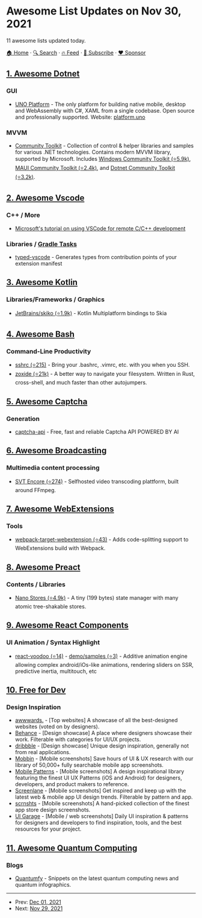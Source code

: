 # Awesome List Updates on Nov 30, 2021

11 awesome lists updated today.

[🏠 Home](/README.md) · [🔍 Search](https://www.trackawesomelist.com/search/) · [🔥 Feed](https://www.trackawesomelist.com/rss.xml) · [📮 Subscribe](https://trackawesomelist.us17.list-manage.com/subscribe?u=d2f0117aa829c83a63ec63c2f&id=36a103854c) · [❤️  Sponsor](https://github.com/sponsors/theowenyoung)



## [1. Awesome Dotnet](/content/quozd/awesome-dotnet/README.md)

### GUI

*   [UNO Platform](https://github.com/unoplatform) - The only platform for building native mobile, desktop and WebAssembly with C#, XAML from a single codebase. Open source and professionally supported. Website: [platform.uno](https://platform.uno/)

### MVVM

*   [Community Toolkit](https://github.com/CommunityToolkit) - Collection of control & helper libraries and samples for various .NET technologies. Contains modern MVVM library, supported by Microsoft. Includes [Windows Community Toolkit (⭐5.9k)](https://github.com/CommunityToolkit/WindowsCommunityToolkit), [MAUI Community Toolkit (⭐2.4k)](https://github.com/CommunityToolkit/Maui), and [Dotnet Community Toolkit (⭐3.2k)](https://github.com/CommunityToolkit/dotnet).

## [2. Awesome Vscode](/content/viatsko/awesome-vscode/README.md)

### C++ / More

*   [Microsoft's tutorial on using VSCode for remote C/C++ development](https://devblogs.microsoft.com/cppblog/vscode-cpp-may-2019-update/)

### Libraries / [Gradle Tasks](https://marketplace.visualstudio.com/items?itemName=richardwillis.vscode-gradle)

*   [typed-vscode](https://www.npmjs.com/typed-vscode) - Generates types from contribution points of your extension manifest

## [3. Awesome Kotlin](/content/KotlinBy/awesome-kotlin/README.md)

### Libraries/Frameworks / Graphics

*   [JetBrains/skiko (⭐1.9k)](https://github.com/JetBrains/skiko) - Kotlin Multiplatform bindings to Skia

## [4. Awesome Bash](/content/awesome-lists/awesome-bash/README.md)

### Command-Line Productivity

*   [sshrc (⭐215)](https://github.com/cdown/sshrc) - Bring your .bashrc, .vimrc, etc. with you when you SSH.
*   [zoxide (⭐21k)](https://github.com/ajeetdsouza/zoxide) - A better way to navigate your filesystem. Written in Rust, cross-shell, and much faster than other autojumpers.

## [5. Awesome Captcha](/content/ZYSzys/awesome-captcha/README.md)

### Generation

*   [captcha-api](https://captcha-api.akshit.me) - Free, fast and reliable Captcha API POWERED BY AI

## [6. Awesome Broadcasting](/content/ebu/awesome-broadcasting/README.md)

### Multimedia content processing

*   [SVT Encore (⭐274)](https://github.com/svt/encore) - Selfhosted video transcoding plattform, built around FFmpeg.

## [7. Awesome WebExtensions](/content/fregante/Awesome-WebExtensions/README.md)

### Tools

*   [webpack-target-webextension (⭐43)](https://github.com/awesome-webextension/webpack-target-webextension) - Adds code-splitting support to WebExtensions build with Webpack.

## [8. Awesome Preact](/content/preactjs/awesome-preact/README.md)

### Contents / Libraries

*   [Nano Stores (⭐4.9k)](https://github.com/nanostores/nanostores) - A tiny (199 bytes) state manager with many atomic tree-shakable stores.

## [9. Awesome React Components](/content/brillout/awesome-react-components/README.md)

### UI Animation / Syntax Highlight

*   [react-voodoo (⭐14)](https://github.com/react-voodoo/react-voodoo) - [demo/samples (⭐3)](https://github.com/react-voodoo/react-voodoo-samples) - Additive animation engine allowing complex android/iOs-like animations, rendering sliders on SSR, predictive inertia, multitouch, etc

## [10. Free for Dev](/content/ripienaar/free-for-dev/README.md)

### Design Inspiration

*   [awwwards.](https://www.awwwards.com/) - \[Top websites] A showcase of all the best-designed websites (voted on by designers).
*   [Behance](https://www.behance.net/) - \[Design showcase] A place where designers showcase their work. Filterable with categories for UI/UX projects.
*   [dribbble](https://dribbble.com/) - \[Design showcase] Unique design inspiration, generally not from real applications.
*   [Mobbin](https://mobbin.design/) - \[Mobile screenshots] Save hours of UI & UX research with our library of 50,000+ fully searchable mobile app screenshots.
*   [Mobile Patterns](https://www.mobile-patterns.com/) - \[Mobile screenshots] A design inspirational library featuring the finest UI UX Patterns (iOS and Android) for designers, developers, and product makers to reference.
*   [Screenlane](https://screenlane.com/) - \[Mobile screenshots] Get inspired and keep up with the latest web & mobile app UI design trends. Filterable by pattern and app.
*   [scrnshts](https://scrnshts.club/) - \[Mobile screenshots] A hand-picked collection of the finest app store design screenshots.
*   [UI Garage](https://uigarage.net/) - \[Mobile / web screenshots] Daily UI inspiration & patterns for designers and developers to find inspiration, tools, and the best resources for your project.

## [11. Awesome Quantum Computing](/content/desireevl/awesome-quantum-computing/README.md)

### Blogs

*   [Quantumfy](https://quantumfyed.com/) - Snippets on the latest quantum computing news and quantum infographics.

---

- Prev: [Dec 01, 2021](/content/2021/12/01/README.md)
- Next: [Nov 29, 2021](/content/2021/11/29/README.md)